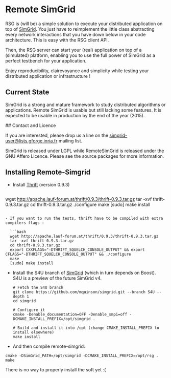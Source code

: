 # Remote SimGrid

RSG is (will be) a simple solution to execute your distributed
application on top of [SimGrid](http://simgrid.org/). You just have to
reimplement the little class abstracting every network interactions
that you have down below in your code architecture. This is easy with
the RSG client API.

Then, the RSG server can start your (real) application on top of a
(simulated) platform, enabling you to use the full power of SimGrid as
a perfect testbench for your application.

Enjoy reproducibility, clairevoyance and simplicity while testing your
distributed application or infrastructure !

## Current State

SimGrid is a strong and mature framework to study distributed
algorithms or applications. Remote SimGrid is usable but still lacking
some features. It is expected to be usable in production by the end of
the year (2015).

## Contact and Licence

If you are interested, please drop us a line on the
simgrid-user@lists.gforge.inria.fr mailing list.

SimGrid is released under LGPL while RemoteSimGrid is released under
the GNU Affero Licence. Please see the source packages for more
information.

## Installing Remote-Simgrid

- Install [Thrift](http://www.apache.org/dyn/closer.cgi?path=/thrift/0.9.3/thrift-0.9.3.tar.gz) (version 0.9.3)

  ```
wget http://apache.lauf-forum.at/thrift/0.9.3/thrift-0.9.3.tar.gz
tar -xvf thrift-0.9.3.tar.gz
cd thrift-0.9.3.tar.gz
./configure
make
[sudo] make install
```

- If you want to run the tests, thrift have to be compiled with extra compilers flags :

  ```bash
  wget http://apache.lauf-forum.at/thrift/0.9.3/thrift-0.9.3.tar.gz
  tar -xvf thrift-0.9.3.tar.gz
  cd thrift-0.9.3.tar.gz
  export CXXFLAGS="-DTHRIFT_SQUELCH_CONSOLE_OUTPUT" && export CFLAGS="-DTHRIFT_SQUELCH_CONSOLE_OUTPUT" && ./configure
  make
  [sudo] make install
  ```


- Install the S4U branch of [SimGrid](http://simgrid.org/) (which in
  turn depends on Boost). S4U is a preview of the future SimGrid v4.

  ```
  # Fetch the S4U branch
  git clone https://github.com/mquinson/simgrid.git --branch S4U --depth 1
  cd simgrid
  ```

  ```
  # Configure it
  cmake -Denable_documentation=OFF -Denable_smpi=off -DCMAKE_INSTALL_PREFIX=/opt/simgrid .

  # Build and install it into /opt (change CMAKE_INSTALL_PREFIX to install elsewhere)
  make install
  ```

- And then compile remote-simgrid:
```
cmake -DSimGrid_PATH=/opt/simgrid -DCMAKE_INSTALL_PREFIX=/opt/rsg .
make
```

There is no way to properly install the soft yet :(
